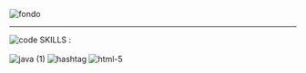 ![fondo](https://user-images.githubusercontent.com/69727640/126084690-320862ef-9e14-4729-9ac9-6abb6bc43098.png)
__________________________________________________________________________________________________________________
 ![code](https://user-images.githubusercontent.com/69727640/126084897-c713076e-7335-4974-a6e1-402ee4b62cb9.png) SKILLS : <br> <br>
![java (1)](https://user-images.githubusercontent.com/69727640/126085002-da6e7865-30d5-4461-82cb-37175bb2e07f.png)
![hashtag](https://user-images.githubusercontent.com/69727640/126085034-590e4584-f38a-44b5-86e9-e4e5d597f55c.png)
![html-5](https://user-images.githubusercontent.com/69727640/126085018-537fee8c-03b3-4e71-852f-2229b94bd6db.png)









<!--
**Khaleb77/khaleb77** is a ✨ _special_ ✨ repository because its `README.md` (this file) appears on your GitHub profile.

Here are some ideas to get you started:

- 🔭 I’m currently working on ...
- 🌱 I’m currently learning ...
- 👯 I’m looking to collaborate on ...
- 🤔 I’m looking for help with ...
- 💬 Ask me about ...
- 📫 How to reach me: ...
- 😄 Pronouns: ...
- ⚡ Fun fact: ...
-->

